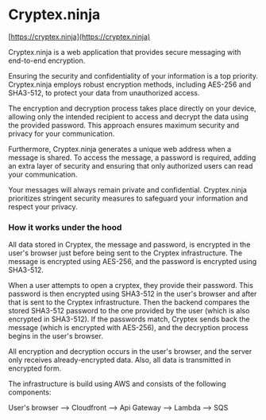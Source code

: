 # Cryptex.ninja

[https://cryptex.ninja](https://cryptex.ninja)

Cryptex.ninja is a web application that provides secure messaging with end-to-end encryption.

Ensuring the security and confidentiality of your information is a top priority. Cryptex.ninja employs robust encryption methods, including AES-256 and SHA3-512, to protect your data from unauthorized access.

The encryption and decryption process takes place directly on your device, allowing only the intended recipient to access and decrypt the data using the provided password. This approach ensures maximum security and privacy for your communication.

Furthermore, Cryptex.ninja generates a unique web address when a message is shared. To access the message, a password is required, adding an extra layer of security and ensuring that only authorized users can read your communication.

Your messages will always remain private and confidential. Cryptex.ninja prioritizes stringent security measures to safeguard your information and respect your privacy.

### How it works under the hood

All data stored in Cryptex, the message and password, is encrypted in the user's browser just before being sent to the Cryptex infrastructure. The message is encrypted using AES-256, and the password is encrypted using SHA3-512.

When a user attempts to open a cryptex, they provide their password. This password is then encrypted using SHA3-512 in the user's browser and after that is sent to the Cryptex infrastructure. Then the backend compares the stored SHA3-512 password to the one provided by the user (which is also encrypted in SHA3-512). If the passwords match, Cryptex sends back the message (which is encrypted with AES-256), and the decryption process begins in the user's browser.

All encryption and decryption occurs in the user's browser, and the server only receives already-encrypted data. Also, all data is transmitted in encrypted form.

The infrastructure is build using AWS and consists of the following components:

User's browser --> Cloudfront --> Api Gateway --> Lambda --> SQS
